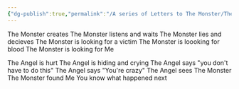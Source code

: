```yaml
---
{"dg-publish":true,"permalink":"/A series of Letters to The Monster/The Monster/","tags":["poem","writing","person/TheMonster"]}
---
```


The Monster creates
The Monster listens and waits
The Monster lies and decieves
The Monster is looking for a victim
The Monster is loooking for blood
The Monster is looking for Me

The Angel is hurt
The Angel is hiding and crying
The Angel says "you don't have to do this"
The Angel says "You're crazy"
The Angel sees The Monster
The Monster found Me
You know what happened next
